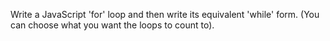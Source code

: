 Write a JavaScript 'for' loop and then write its equivalent 'while' form. (You can choose what you want the loops to count to).
